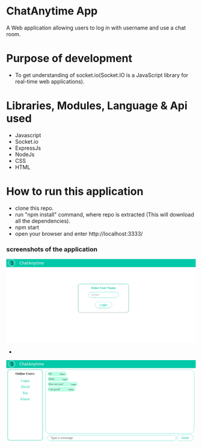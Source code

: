 # ChatAnytime App
A Web application allowing users to log in with username and use a chat room.

# Purpose of development
* To get understanding of socket.io(Socket.IO is a JavaScript library for real-time web applications).

# Libraries, Modules, Language & Api used
  * Javascript 
  * Socket.io
  * ExpressJs
  * NodeJs
  * CSS
  * HTML 

# How to run this application
 * clone this repo.
 * run "npm install" command, where repo is extracted (This will download all the dependencies).
 * npm start
 * open your browser and enter http://localhost:3333/


### screenshots of the application

 ![screenshot from 2018-07-09 19-24-45](https://github.com/ashutoshraj01/chatAnytime/blob/master/Screenshot%20from%202020-08-13%2021-16-13.png) 

 -                 
 
 ![screenshot from 2018-07-09 19-24-45](https://github.com/ashutoshraj01/chatAnytime/blob/master/Screenshot%20from%202020-08-13%2021-19-52.png)                 
